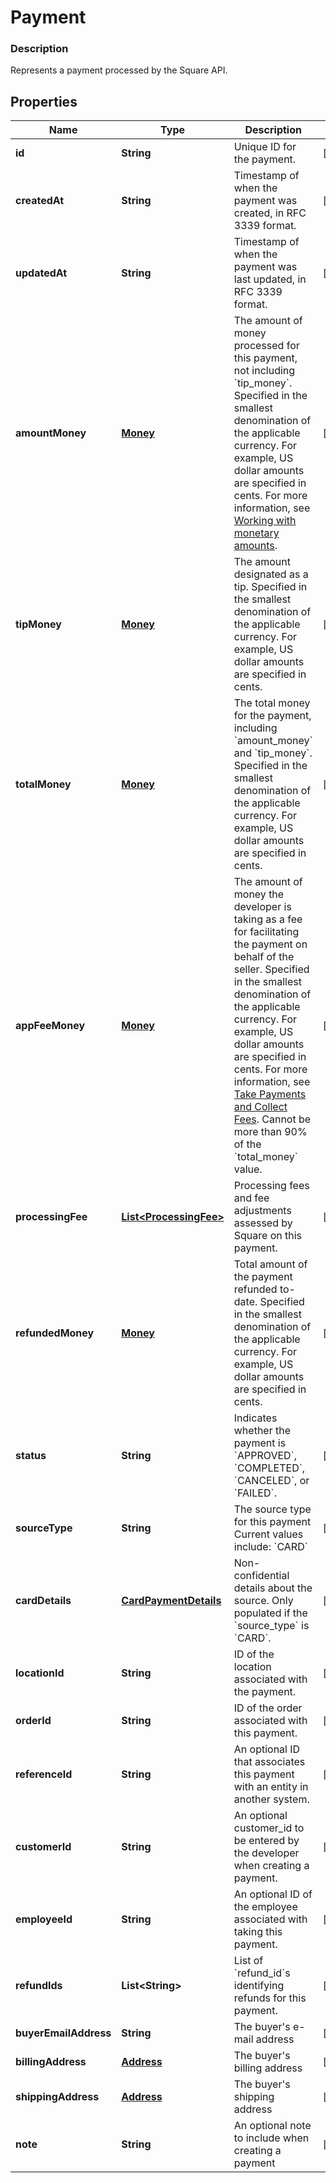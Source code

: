 
# Payment

### Description

Represents a payment processed by the Square API.

## Properties
Name | Type | Description | Notes
------------ | ------------- | ------------- | -------------
**id** | **String** | Unique ID for the payment. |  [optional]
**createdAt** | **String** | Timestamp of when the payment was created, in RFC 3339 format. |  [optional]
**updatedAt** | **String** | Timestamp of when the payment was last updated, in RFC 3339 format. |  [optional]
**amountMoney** | [**Money**](Money.md) | The amount of money processed for this payment, not including &#x60;tip_money&#x60;. Specified in the smallest denomination of the applicable currency. For example, US dollar amounts are specified in cents. For more information, see [Working with monetary amounts](https://developer.squareup.com/docs/build-basics/working-with-monetary-amounts). |  [optional]
**tipMoney** | [**Money**](Money.md) | The amount designated as a tip. Specified in the smallest denomination of the applicable currency. For example, US dollar amounts are specified in cents. |  [optional]
**totalMoney** | [**Money**](Money.md) | The total money for the payment, including &#x60;amount_money&#x60; and &#x60;tip_money&#x60;. Specified in the smallest denomination of the applicable currency. For example, US dollar amounts are specified in cents. |  [optional]
**appFeeMoney** | [**Money**](Money.md) | The amount of money the developer is taking as a fee for facilitating the payment on behalf of the seller. Specified in the smallest denomination of the applicable currency. For example, US dollar amounts are specified in cents.  For more information, see [Take Payments and Collect Fees](https://developer.squareup.com/docs/payments-api/take-payments-and-collect-fees).  Cannot be more than 90% of the &#x60;total_money&#x60; value. |  [optional]
**processingFee** | [**List&lt;ProcessingFee&gt;**](ProcessingFee.md) | Processing fees and fee adjustments assessed by Square on this payment. |  [optional]
**refundedMoney** | [**Money**](Money.md) | Total amount of the payment refunded to-date. Specified in the smallest denomination of the applicable currency. For example, US dollar amounts are specified in cents. |  [optional]
**status** | **String** | Indicates whether the payment is &#x60;APPROVED&#x60;, &#x60;COMPLETED&#x60;, &#x60;CANCELED&#x60;, or &#x60;FAILED&#x60;. |  [optional]
**sourceType** | **String** | The source type for this payment  Current values include: &#x60;CARD&#x60; |  [optional]
**cardDetails** | [**CardPaymentDetails**](CardPaymentDetails.md) | Non-confidential details about the source. Only populated if the &#x60;source_type&#x60; is &#x60;CARD&#x60;. |  [optional]
**locationId** | **String** | ID of the location associated with the payment. |  [optional]
**orderId** | **String** | ID of the order associated with this payment. |  [optional]
**referenceId** | **String** | An optional ID that associates this payment with an entity in another system. |  [optional]
**customerId** | **String** | An optional customer_id to be entered by the developer when creating a payment. |  [optional]
**employeeId** | **String** | An optional ID of the employee associated with taking this payment. |  [optional]
**refundIds** | **List&lt;String&gt;** | List of &#x60;refund_id&#x60;s identifying refunds for this payment. |  [optional]
**buyerEmailAddress** | **String** | The buyer&#39;s e-mail address |  [optional]
**billingAddress** | [**Address**](Address.md) | The buyer&#39;s billing address |  [optional]
**shippingAddress** | [**Address**](Address.md) | The buyer&#39;s shipping address |  [optional]
**note** | **String** | An optional note to include when creating a payment |  [optional]



